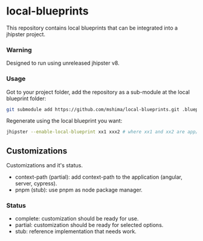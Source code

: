 # local-blueprints

This repository contains local blueprints that can be integrated into a jhipster project.

### Warning

Designed to run using unreleased jhipster v8.

### Usage

Got to your project folder, add the repository as a sub-module at the local blueprint folder:

```sh
git submodule add https://github.com/mshima/local-blueprints.git .blueprint
```

Regenerate using the local blueprint you want:

```sh
jhipster --enable-local-blueprint xx1 xxx2 # where xx1 and xx2 are app/xx1.mjs and app/xx2.mjs files
```

## Customizations

Customizations and it's status.

- context-path (partial): add context-path to the application (angular, server, cypress).
- pnpm (stub): use pnpm as node package manager.

### Status

- complete: customization should be ready for use.
- partial: customization should be ready for selected options.
- stub: reference implementation that needs work.
